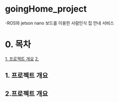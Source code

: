 # goingHome_project

-ROS와 jetson nano 보드를 이용한 사람인식 집 안내 서비스

# 0. 목차
[1. 프로젝트 개요](#1.-프로젝트-개요)
[2. ](#2개요2)


## 1. 프로젝트 개요

## 2.프로젝트 개요<a id="2개요2"></a>
